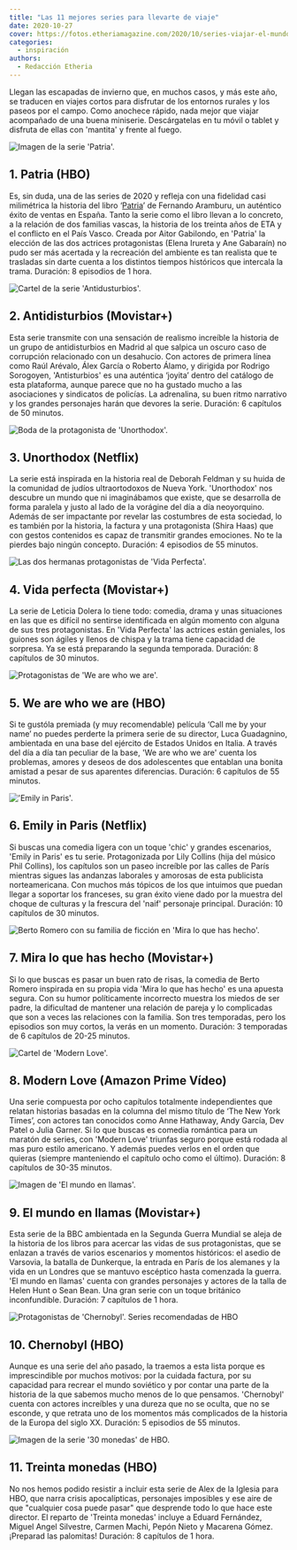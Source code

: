 ```yaml
---
title: "Las 11 mejores series para llevarte de viaje"
date: 2020-10-27
cover: https://fotos.etheriamagazine.com/2020/10/series-viajar-el-mundo-en-llamas.jpg
categories: 
  - inspiración
authors: 
  - Redacción Etheria
---
```


Llegan las escapadas de invierno que, en muchos casos, y más este año, se traducen en viajes cortos para disfrutar de los entornos rurales y los paseos por el campo. Como anochece rápido, nada mejor que viajar acompañado de una buena miniserie. Descárgatelas en tu móvil o tablet y disfruta de ellas con 'mantita' y frente al fuego.

![Imagen de la serie 'Patria'.](https://fotos.etheriamagazine.com/2020/10/Series-viajar-patria.jpg "Imagen de la serie 'Patria'. © David Herranz/HBO")

## 1\. Patria (HBO)

Es, sin duda, una de las series de 2020 y refleja con una fidelidad casi milimétrica la 
historia del libro ‘[Patria](https://amzn.to/3mfLG5a)’ de Fernando Aramburu, un 
auténtico éxito de ventas en España. Tanto la serie como el libro llevan a lo concreto, 
a la relación de dos familias vascas, la historia de los treinta años de ETA y el 
conflicto en el País Vasco. Creada por Aitor Gabilondo, en 'Patria' la elección de las 
dos actrices protagonistas (Elena Irureta y Ane Gabaraín) no pudo ser más acertada y la 
recreación del ambiente es tan realista que te trasladas sin darte cuenta a los 
distintos tiempos históricos que intercala la trama. Duración: 8 episodios de 1 hora. 

![Cartel de la serie 'Antidusturbios'.](https://fotos.etheriamagazine.com/2020/10/series-viajar-antidisturbios.jpg "Cartel de la serie 'Antidusturbios'. © Movistar+")

## 2\. Antidisturbios (Movistar+)

Esta serie transmite con una sensación de realismo increíble la historia de un grupo de 
antidisturbios en Madrid al que salpica un oscuro caso de corrupción relacionado con un 
desahucio. Con actores de primera línea como Raúl Arévalo, Álex García o Roberto Álamo, 
y dirigida por Rodrigo Sorogoyen, 'Antisturbios' es una auténtica ‘joyita’ dentro del 
catálogo de esta plataforma, aunque parece que no ha gustado mucho a las asociaciones y 
sindicatos de policías. La adrenalina, su buen ritmo narrativo y los grandes personajes 
harán que devores la serie. Duración: 6 capítulos de 50 minutos. 

![Boda de la protagonista de 'Unorthodox'.](https://fotos.etheriamagazine.com/2020/10/unorthodox-netflix.jpg "Boda de la protagonista de 'Unorthodox'. © Netflix.")

## 3\. Unorthodox (Netflix)

La serie está inspirada en la historia real de Deborah Feldman y su huida de la 
comunidad de judíos ultraortodoxos de Nueva York. 'Unorthodox' nos descubre un mundo que 
ni imaginábamos que existe, que se desarrolla de forma paralela y justo al lado de la 
vorágine del día a día neoyorquino. Además de ser impactante por revelar las costumbres 
de esta sociedad, lo es también por la historia, la factura y una protagonista (Shira 
Haas) que con gestos contenidos es capaz de transmitir grandes emociones. No te la 
pierdes bajo ningún concepto. Duración: 4 episodios de 55 minutos. 

![Las dos hermanas protagonistas de 'Vida Perfecta'.](https://fotos.etheriamagazine.com/2020/10/series-viajar-vida-perfecta.jpg "Las dos hermanas protagonistas de 'Vida Perfecta'. © Movistar+")

## 4\. Vida perfecta (Movistar+)

La serie de Leticia Dolera lo tiene todo: comedia, drama y unas situaciones en las que 
es difícil no sentirse identificada en algún momento con alguna de sus tres 
protagonistas. En 'Vida Perfecta' las actrices están geniales, los guiones son ágiles y 
llenos de chispa y la trama tiene capacidad de sorpresa. Ya se está preparando la 
segunda temporada. Duración: 8 capítulos de 30 minutos. 

![Protagonistas de 'We are who we are'.](https://fotos.etheriamagazine.com/2020/10/Series-viajar-we-are-who-we-are.jpg "Protagonistas de 'We are who we are'. © HBO")

## 5\. We are who we are (HBO)

Si te gustóla premiada (y muy recomendable) película ‘Call me by your name’ no puedes 
perderte la primera serie de su director, Luca Guadagnino, ambientada en una base del 
ejército de Estados Unidos en Italia. A través del día a día tan peculiar de la base, 
'We are who we are' cuenta los problemas, amores y deseos de dos adolescentes que 
entablan una bonita amistad a pesar de sus aparentes diferencias. Duración: 6 capítulos 
de 55 minutos. 

!['Emily in Paris'.](https://fotos.etheriamagazine.com/2020/10/series-viajar-emily-in-paris.jpg "'Emily in Paris'. © Netflix.")

## 6\. Emily in Paris (Netflix)

Si buscas una comedia ligera con un toque 'chic' y grandes escenarios, 'Emily in Paris' 
es tu serie. Protagonizada por Lily Collins (hija del músico Phil Collins), los 
capítulos son un paseo increíble por las calles de París mientras sigues las andanzas 
laborales y amorosas de esta publicista norteamericana. Con muchos más tópicos de los 
que intuimos que puedan llegar a soportar los franceses, su gran éxito viene dado por la 
muestra del choque de culturas y la frescura del 'naif' personaje principal. Duración: 
10 capítulos de 30 minutos. 

![Berto Romero con su familia de ficción en 'Mira lo que has hecho'.](https://fotos.etheriamagazine.com/2020/10/series-viajar-mira-lo-que-has-hecho.jpg "Berto Romero con su familia de ficción en 'Mira lo que has hecho'. © Movistar+")

## 7\. Mira lo que has hecho (Movistar+)

Si lo que buscas es pasar un buen rato de risas, la comedia de Berto Romero inspirada en 
su propia vida 'Mira lo que has hecho' es una apuesta segura. Con su humor políticamente 
incorrecto muestra los miedos de ser padre, la dificultad de mantener una relación de 
pareja y lo complicadas que son a veces las relaciones con la familia. Son tres 
temporadas, pero los episodios son muy cortos, la verás en un momento. Duración: 3 
temporadas de 6 capítulos de 20-25 minutos. 

![Cartel de 'Modern Love'.](https://fotos.etheriamagazine.com/2020/10/modern-love-amazon.jpg "Cartel de 'Modern Love'. © Amazon Prime Video.")

## 8\. Modern Love (Amazon Prime Vídeo)

Una serie compuesta por ocho capítulos totalmente independientes que relatan historias 
basadas en la columna del mismo título de ‘The New York Times’, con actores tan 
conocidos como Anne Hathaway, Andy García, Dev Patel o Julia Garner. Si lo que buscas es 
comedia romántica para un maratón de series, con 'Modern Love' triunfas seguro porque 
está rodada al mas puro estilo americano. Y además puedes verlos en el orden que quieras 
(siempre manteniendo el capítulo ocho como el último). Duración: 8 capítulos de 30-35 
minutos. 

![Imagen de 'El mundo en llamas'.](https://fotos.etheriamagazine.com/2020/10/series-viajar-el-mundo-en-llamas.jpg "Imagen de 'El mundo en llamas'. © Movistar+")

## 9\. El mundo en llamas (Movistar+)

Esta serie de la BBC ambientada en la Segunda Guerra Mundial se aleja de la historia de 
los libros para acercar las vidas de sus protagonistas, que se enlazan a través de 
varios escenarios y momentos históricos: el asedio de Varsovia, la batalla de Dunkerque, 
la entrada en París de los alemanes y la vida en un Londres que se mantuvo escéptico 
hasta comenzada la guerra. 'El mundo en llamas' cuenta con grandes personajes y actores 
de la talla de Helen Hunt o Sean Bean. Una gran serie con un toque británico 
inconfundible. Duración: 7 capítulos de 1 hora. 

![Protagonistas de 'Chernobyl'. Series recomendadas de HBO](https://fotos.etheriamagazine.com/2020/10/series-viajar-chernobyl.jpg "Protagonistas de 'Chernobyl'. © HBO")

## 10\. Chernobyl (HBO)

Aunque es una serie del año pasado, la traemos a esta lista porque es imprescindible por 
muchos motivos: por la cuidada factura, por su capacidad para recrear el mundo soviético 
y por contar una parte de la historia de la que sabemos mucho menos de lo que pensamos. 
'Chernobyl' cuenta con actores increíbles y una dureza que no se oculta, que no se 
esconde, y que retrata uno de los momentos más complicados de la historia de la Europa 
del siglo XX. Duración: 5 episodios de 55 minutos. 

![Imagen de la serie '30 monedas' de HBO.](https://fotos.etheriamagazine.com/2020/10/series-viajar-treinta-monedas.jpg "Imagen de la serie '30 monedas' de HBO. © HBO")

## 11\. Treinta monedas (HBO)

No nos hemos podido resistir a incluir esta serie de Alex de la Iglesia para HBO, que 
narra crisis apocalípticas, personajes imposibles y ese aire de que "cualquier cosa 
puede pasar" que desprende todo lo que hace este director. El reparto de 'Treinta 
monedas' incluye a Eduard Fernández, Miguel Angel Silvestre, Carmen Machi, Pepón Nieto y 
Macarena Gómez. ¡Preparad las palomitas! Duración: 8 capítulos de 1 hora.
